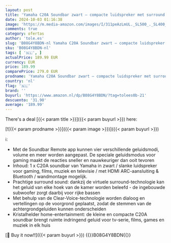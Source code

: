 ```yaml
---
layout: post
title: 'Yamaha C20A Soundbar zwart – compacte luidspreker met surround geluid en geïntegreerde subwoofer voor diepe bassen – bluetooth compatibel voor draadloze muziekstreaming'
date: 2024-10-03 01:16:38
image: 'https://m.media-amazon.com/images/I/311peAzLmUL._SL500_._SL400_.jpg'
comments: true
category: ofertas
author: 'tole.es'
slug: 'B08G4Y8BDN-nl Yamaha C20A Soundbar zwart – compacte luidspreker met...'
sku: 'B08G4Y8BDN-nl'
tags: [ '🇳🇱', ]
actualPrice: 189.99 EUR
currency: EUR
price: 189.99
comparePrice: 279.0 EUR
prodname: 'Yamaha C20A Soundbar zwart – compacte luidspreker met surround geluid en geïntegreerde subwoofer voor diepe bassen – bluetooth compatibel voor draadloze muziekstreaming'
country: 'nl'
flag: '🇳🇱'
brand: ''
buyurl: 'https://www.amazon.nl/dp/B08G4Y8BDN/?tag=tolees0b-21'
descuento: '31.90'
average: '189.99'
---
```


There's a deal [{{< param title >}}]({{< param buyurl >}})  here:

[![{{< param prodname >}}]({{< param image >}})]({{< param buyurl >}})

ℹ️:

- Met de Soundbar Remote app kunnen vier verschillende geluidsmodi, volume en meer worden aangepast. De speciale geluidsmodus voor gaming maakt de reacties sneller en nauwkeuriger dan ooit tevoren
- Inhoud: 1 x C20A soundbar van Yamaha in zwart / slanke luidspreker voor gaming, films, muziek en televisie / met HDMI ARC-aansluiting & Bluetooth / wandmontage mogelijk.
- Prachtige surround sound: dankzij de virtuele surround-technologie kan het geluid van elke hoek van de kamer worden beleefd - de ingebouwde subwoofer zorgt daarbij voor rijke bassen
- Met behulp van de Clear-Voice-technologie worden dialoog en vertellingen op de voorgrond geplaatst, zodat de stemmen van de achtergrondgeluiden kunnen onderscheiden
- Kristalhelder home-entertainment: de kleine en compacte C20A soundbar brengt ruimte indringend geluid voor tv-serie, films, games en muziek in elk huis

[🛒 Buy it now!!]({{< param buyurl >}})
{{<world>}}B08G4Y8BDN{{</world>}}
